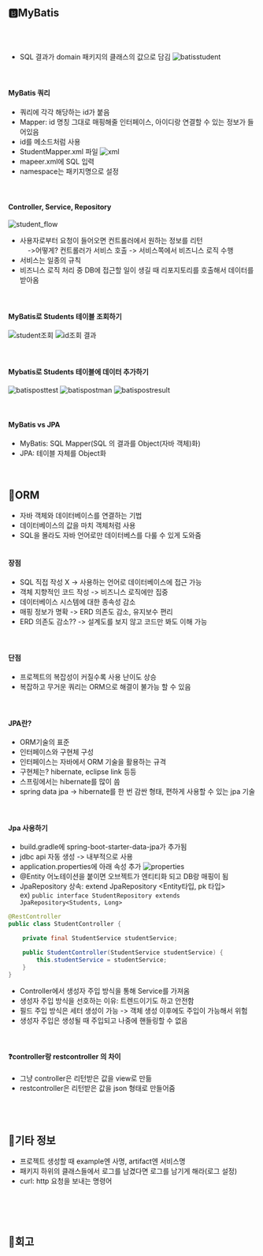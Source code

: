 ## 🅱️MyBatis
<br><br>
- SQL 결과가 domain 패키지의 클래스의 값으로 담김
![batisstudent](img/content/batisstudent.png)  
<br><br>

#### MyBatis 쿼리
- 쿼리에 각각 해당하는 id가 붙음
- Mapper: id 명칭 그대로 매핑해줄 인터페이스, 아이디랑 연결할 수 있는 정보가 들어있음
- id를 메소드처럼 사용
- StudentMapper.xml 파일
![xml](img/content/xml.png)
- mapeer.xml에 SQL 입력
- namespace는 패키지명으로 설정
<br><br><br>

#### Controller, Service, Repository
![student_flow](img/content/student_flow.png)
- 사용자로부터 요청이 들어오면 컨트롤러에서 원하는 정보를 리턴  
&nbsp;&nbsp;&nbsp;&nbsp;->어떻게? 컨트롤러가 서비스 호출 -> 서비스쪽에서 비즈니스 로직 수행  
- 서비스는 일종의 규칙
- 비즈니스 로직 처리 중 DB에 접근할 일이 생길 때 리포지토리를 호출해서 데이터를 받아옴
<br><br><br>

#### MyBatis로 Students 테이블 조회하기
![student조회](img/content/student조회.png)
![id조회 결과](img/content/batisidresult.png)
<br><br><br>

#### Mybatis로 Students 테이블에 데이터 추가하기
![batisposttest](img/content/batisposttest.png)
![batispostman](img/content/batispostman.png)
![batispostresult](img/content/batispostresult.png)
<br><br><br>


#### MyBatis vs JPA
- MyBatis: SQL Mapper(SQL 의 결과를 Object(자바 객체)화)
- JPA: 테이블 자체를 Object화
<br><br><br>

## 📍ORM
- 자바 객체와 데이터베이스를 연결하는 기법
- 데이터베이스의 값을 마치 객체처럼 사용
- SQL을 몰라도 자바 언어로만 데이터베스를 다룰 수 있게 도와줌
<br><br>

#### 장점
- SQL 직접 작성 X -> 사용하는 언어로 데이터베이스에 접근 가능
- 객체 지향적인 코드 작성 -> 비즈니스 로직에만 집중
- 데이터베이스 시스템에 대한 종속성 감소
- 매핑 정보가 명확 -> ERD 의존도 감소, 유지보수 편리
- ERD 의존도 감소?? -> 설계도를 보지 않고 코드만 봐도 이해 가능
<br><br><br>

#### 단점
- 프로젝트의 복잡성이 커질수록 사용 난이도 상승
- 복잡하고 무거운 쿼리는 ORM으로 해결이 불가능 할 수 있음
<br><br><br>

#### JPA란?
-  ORM기술의 표준
- 인터페이스와 구현체 구성
- 인터페이스는 자바에서 ORM 기술을 활용하는 규격
- 구현체는? hibernate, eclipse link 등등
- 스프링에서는 hibernate를 많이 씀
- spring data jpa -> hibernate를 한 번 감싼 형태, 편하게 사용할 수 있는 jpa 기술
<br><br><br>

#### Jpa 사용하기
- build.gradle에 spring-boot-starter-data-jpa가 추가됨
- jdbc api 자동 생성 -> 내부적으로 사용
- application.properties에 아래 속성 추가
![properties](img/content/properties.png)
- @Entity 어노테이션을 붙이면 오브젝트가 엔티티화 되고 DB랑 매핑이 됨
- JpaRepository 상속: extend JpaRepository <Entity타입, pk 타입>  
ex) `public interface StudentRepository extends JpaRepository<Students, Long>`  

```java
@RestController
public class StudentController {

    private final StudentService studentService;

    public StudentController(StudentService studentService) {
        this.studentService = studentService;
    }
}
```
- Controller에서 생성자 주입 방식을 통해 Service를 가져옴
- 생성자 주입 방식을 선호하는 이유: 트렌드이기도 하고 안전함
- 필드 주입 방식은 세터 생성이 가능 -> 객체 생성 이후에도 주입이 가능해서 위험
- 생성자 주입은 생성될 때 주입되고 나중에 핸들링할 수 없음
<br><br><br>

#### ❓controller랑 restcontroller 의 차이
- 그냥 controller은 리턴받은 값을 view로 만듦
- restcontroller은 리턴받은 값을 json 형태로 만들어줌
<br><br><br><br>

## 🎸기타 정보
- 프로젝트 생성할 때 example엔 사명, artifact엔 서비스명
- 패키지 하위의 클래스들에서 로그를 남겼다면 로그를 남기게 해라(로그 설정)
- curl: http 요청을 보내는 명령어
<br><br><br><br><br>

## 💭회고
